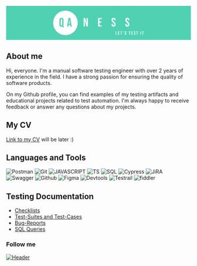 ![Header](https://github.com/qaness/qaness/blob/main/assets/header%20qaness%20green.svg)

## About me
Hi, everyone. I'm a manual software testing engineer with over 2 years of experience in the field. I have a strong passion for ensuring the quality of software products. 

On my Github profile, you can find examples of my testing artifacts and educational projects related to test automation. I'm always happy to receive feedback or answer any questions about my projects.

## My CV

[Link to my CV]() will be later :)

## Languages and Tools
![Postman](https://img.shields.io/badge/-Postman-000?style=plastic&logo=postman&logoColor=)
![Git](https://img.shields.io/badge/-GIT-000?style=plastic&logo=git&logoColor=)
![JAVASCRIPT](https://img.shields.io/badge/-JavaScript-000?style=plastic&logo=JAVASCRIPT&logoColor=)
![TS](https://img.shields.io/badge/-TypeScript-000?style=plastic&logo=typescript&logoColor=)
![SQL](https://img.shields.io/badge/-SQL-000?style=plastic&logo=SQL&logoColor=)
![Cypress](https://img.shields.io/badge/-Cypress-000?style=plastic&logo=cypress)
![JiRA](https://img.shields.io/badge/Jira-090909?style=plastic&logo=jira&logoColor=136be1)
![Swagger](https://img.shields.io/badge/Swagger-090909?style=plastic&logo=swagger&logoColor=7ede2b)
![Github](https://img.shields.io/badge/Github-090909?style=plastic&logo=github&logoColor=8cc4d7)
![Figma](https://img.shields.io/badge/Figma-090909?style=plastic&logo=figma&logoColor=7d5fa6)
![Devtools](https://img.shields.io/badge/DevTools-090909?style=plastic&logo=googlechrome&logoColor=2674f2)
![Testrail](https://img.shields.io/badge/TestRail-090909?style=plastic&logo=&logoColor=71b556)
![fiddler](https://img.shields.io/badge/Fiddler-090909?style=plastic&logo=fiddler&logoColor=8cc4d7)

## Testing Documentation

- [Checklists](https://github.com/qaness/checklist)
- [Test-Suites and Test-Cases](https://github.com/qaness/test-cases)
- [Bug-Reports](https://github.com/qaness/bug-reports)
- [SQL Queries](https://github.com/qaness/SQL)
<!-- - [Postman Collections]( ) -->


### Follow me 
[![Header](https://img.shields.io/badge/Linkedin-090909?style=for-the-badge&logo=linkedin&logoColor=0073b1)](https://www.linkedin.com/in/anastasiia-belova-a7b15118b/)